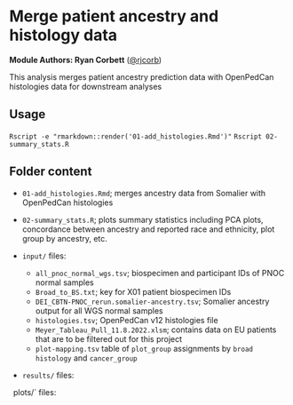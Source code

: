 # Merge patient ancestry and histology data

__Module Authors: Ryan Corbett__ ([@rjcorb](https://github.com/rjcorb))

This analysis merges patient ancestry prediction data with OpenPedCan histologies data for downstream analyses


## Usage
`Rscript -e "rmarkdown::render('01-add_histologies.Rmd')"`
`Rscript 02-summary_stats.R`

## Folder content

- `01-add_histologies.Rmd`; merges ancestry data from Somalier with OpenPedCan histologies

- `02-summary_stats.R`; plots summary statistics including PCA plots, concordance between ancestry and reported race and ethnicity, plot group by ancestry, etc. 

- `input/` files: 
  - `all_pnoc_normal_wgs.tsv`; biospecimen and participant IDs of PNOC normal samples
  - `Broad_to_BS.txt`; key for X01 patient biospecimen IDs
  - `DEI_CBTN-PNOC_rerun.somalier-ancestry.tsv`; Somalier ancestry output for all WGS normal samples
  - `histologies.tsv`; OpenPedCan v12 histologies file
  - `Meyer_Tableau_Pull_11.8.2022.xlsm`; contains data on EU patients that are to be filtered out for this project
  - `plot-mapping.tsv` table of `plot_group` assignments by `broad histology` and `cancer_group`

- `results/` files: 

` `plots/` files: 

